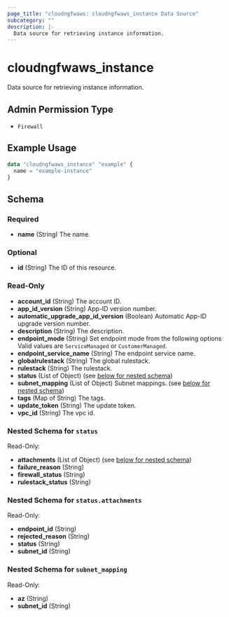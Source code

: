 ```yaml
---
page_title: "cloudngfwaws: cloudngfwaws_instance Data Source"
subcategory: ""
description: |-
  Data source for retrieving instance information.
---
```


# cloudngfwaws_instance

Data source for retrieving instance information.


## Admin Permission Type

* `Firewall`


## Example Usage

```terraform
data "cloudngfwaws_instance" "example" {
  name = "example-instance"
}
```


<!-- schema generated by tfplugindocs -->
## Schema

### Required

- **name** (String) The name.

### Optional

- **id** (String) The ID of this resource.

### Read-Only

- **account_id** (String) The account ID.
- **app_id_version** (String) App-ID version number.
- **automatic_upgrade_app_id_version** (Boolean) Automatic App-ID upgrade version number.
- **description** (String) The description.
- **endpoint_mode** (String) Set endpoint mode from the following options Valid values are `ServiceManaged` or `CustomerManaged`.
- **endpoint_service_name** (String) The endpoint service name.
- **globalrulestack** (String) The global rulestack.
- **rulestack** (String) The rulestack.
- **status** (List of Object) (see [below for nested schema](#nestedatt--status))
- **subnet_mapping** (List of Object) Subnet mappings. (see [below for nested schema](#nestedatt--subnet_mapping))
- **tags** (Map of String) The tags.
- **update_token** (String) The update token.
- **vpc_id** (String) The vpc id.

<a id="nestedatt--status"></a>
### Nested Schema for `status`

Read-Only:

- **attachments** (List of Object) (see [below for nested schema](#nestedobjatt--status--attachments))
- **failure_reason** (String)
- **firewall_status** (String)
- **rulestack_status** (String)

<a id="nestedobjatt--status--attachments"></a>
### Nested Schema for `status.attachments`

Read-Only:

- **endpoint_id** (String)
- **rejected_reason** (String)
- **status** (String)
- **subnet_id** (String)



<a id="nestedatt--subnet_mapping"></a>
### Nested Schema for `subnet_mapping`

Read-Only:

- **az** (String)
- **subnet_id** (String)
